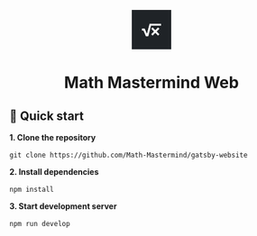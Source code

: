 <p align="center">
  <a href="https://mathmastermind.revku.dev/">
    <img alt="Gatsby" src="src/images/icon.png" width="70" />
  </a>
</p>
<h1 align="center">
  Math Mastermind Web
</h1>

## 🚀 Quick start

**1. Clone the repository**

```
git clone https://github.com/Math-Mastermind/gatsby-website
```

**2. Install dependencies**

```
npm install
```

**3. Start development server**

```
npm run develop
```
